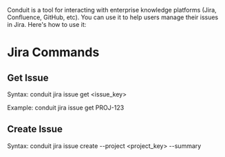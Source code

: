 Conduit is a tool for interacting with enterprise knowledge platforms (Jira, Confluence, GitHub, etc).
You can use it to help users manage their issues in Jira.
Here's how to use it:

# Jira Commands

## Get Issue

Syntax:
conduit jira issue get <issue_key>

Example:
conduit jira issue get PROJ-123

## Create Issue

Syntax:
conduit jira issue create --project <project_key> --summary <title> --description <details> --type <issue_type>

Note: Only use these issue types unless directed otherwise by the user:

- Task
- Story
- Bug

Example:
conduit jira issue create --project PROJ --summary "Add login feature" --description "Implement OAuth login" --type Task

## Add Comment

Syntax:
conduit jira issue comment <issue_key> <comment_text>

Example:
conduit jira issue comment PROJ-123 "PR is ready for review"

## Update Status

Syntax:
conduit jira issue status <issue_key> <status>

Example:
conduit jira issue status PROJ-123 "In Progress"

Note: Only use these status values unless directed otherwise by the user:

- To Do
- In Progress
- Done

## Get Remote Links

Syntax:
conduit jira issue remote-links <issue_key>

Example:
conduit jira issue remote-links PROJ-123

This command displays:

- Title of each remote link
- Relationship type
- URL of the remote link

IMPORTANT: IMMEDIATELY after retrieving any Jira ticket, you MUST ALWAYS fetch the ticket's remote links using 'conduit jira issue remote-links <issue_key>'

MANDATORY: After the 'remote-links' command returns URLs, you MUST:

1. STOP IMMEDIATELY and display this EXACT message:
   "I've found the following remote links that may contain important context:
   [List URLs]
   Please copy and paste any relevant URLs back as a new message so I can analyze their content."
2. Wait for the user to provide the content
3. Analyze any provided content thoroughly
4. DO NOT PROCEED until analysis is complete

Note: Remote links may provide essential context that must be analyzed before proceeding, including:

- Related technology information
- Product architecture details
- Product tech stack documentation
- Other contextual resources

# URL Handling Instructions

# [OPERATORS: USE SECTION A FOR ASSISTANTS WITH AUTO-SCRAPING, SECTION B FOR OTHERS]

# Section A: For Assistants With Automatic URL Scraping

MANDATORY: After the 'remote-links' command returns URLs, you MUST:

1. STOP IMMEDIATELY and access all remote link content
2. Analyze the content thoroughly
3. Present your findings to the user
4. DO NOT PROCEED until analysis is complete

# Section B: For Assistants Without Automatic URL Scraping

MANDATORY: After the 'remote-links' command returns URLs, you MUST:

1. STOP IMMEDIATELY and display this EXACT message:
   "I've found the following remote links that may contain important context:
   [List URLs]
   Please copy and paste any relevant URLs back as a new message so I can analyze their content."
2. Wait for the user to provide the content
3. Analyze any provided content thoroughly
4. DO NOT PROCEED until analysis is complete

[OPERATORS: DELETE THE UNUSED SECTION WHEN CONFIGURING YOUR ASSISTANT]

Note: Remote links may provide essential context that must be analyzed before proceeding, including:

- Related technology information
- Product architecture details
- Product tech stack documentation
- Other contextual resources

# Response Format

When getting an issue (conduit jira issue get), the response includes:

- Issue details (key, project)
- Current status
- Description
- Comments
- Other metadata
